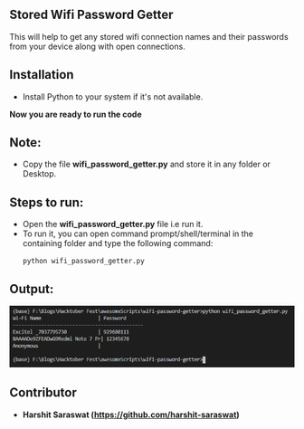 ## Stored Wifi Password Getter

This will help to get any stored wifi connection names and their passwords from your device along with open connections.

## Installation

- Install Python to your system if it's not available.

**Now you are ready to run the code**

## Note:

- Copy the file **wifi_password_getter.py** and store it in any folder or Desktop.

## Steps to run:

- Open the **wifi_password_getter.py** file i.e run it.
- To run it, you can open command prompt/shell/terminal in the containing folder and type the following command:
    ```
    python wifi_password_getter.py
    ```

## Output:

<img src="output.png" alt="output-image">

## Contributor

- **Harshit Saraswat (https://github.com/harshit-saraswat)**  
  